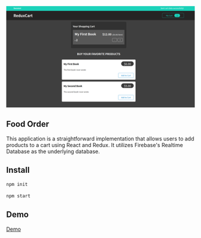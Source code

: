 <img src="ProjScreen.png" alt="Add to Cart" />

## Food Order
This application is a straightforward implementation that allows users to add products to a cart using React and Redux. It utilizes Firebase's Realtime Database as the underlying database. 

## Install

```sh
npm init
```

```sh
npm start
```

## Demo
<a href="https://soltonanna.github.io/add-to-cart-redux/" target="_blank"> Demo </a>